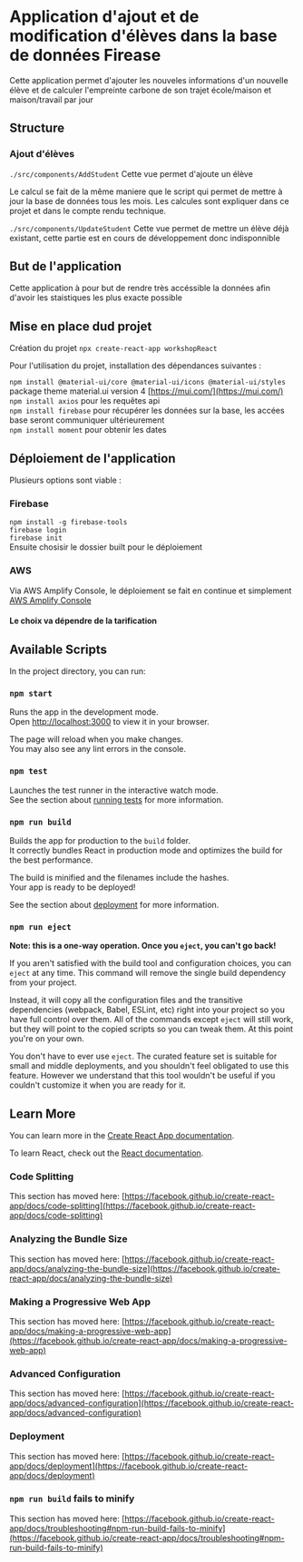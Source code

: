 # Application d'ajout et de modification d'élèves dans la base de données Firease

Cette application permet d'ajouter les nouveles informations d'un nouvelle élève et de calculer l'empreinte carbone de son trajet école/maison et maison/travail par jour

## Structure

### Ajout d'élèves
`./src/components/AddStudent`
Cette vue permet d'ajoute un élève

Le calcul se fait de la même maniere que le script qui permet de mettre à jour la base de données tous les mois. Les calcules sont expliquer dans ce projet et dans le compte rendu technique.

`./src/components/UpdateStudent`
Cette vue permet de mettre un élève déjà existant, cette partie est en cours de développement donc indisponnible

## But de l'application

Cette application à pour but de rendre très accéssible la données afin d'avoir les staistiques les plus exacte possible

## Mise en place dud projet

Création du projet
`npx create-react-app workshopReact`

Pour l'utilisation du projet, installation des dépendances suivantes :

`npm install @material-ui/core @material-ui/icons @material-ui/styles` <br/> package theme material.ui version 4  [https://mui.com/](https://mui.com/) <br/>
`npm install axios` pour les requêtes api <br/>
`npm install firebase` pour récupérer les données sur la base, les accées base seront communiquer ultérieurement <br/>
`npm install moment` pour obtenir les dates <br/>

## Déploiement de l'application

Plusieurs options sont viable :

### Firebase
`npm install -g firebase-tools`
<br/>`firebase login`
<br/> `firebase init` <br/>
Ensuite chosisir le dossier built pour le déploiement

### AWS

Via AWS Amplify Console, le déploiement se fait en continue et simplement [AWS Amplify Console](https://signin.aws.amazon.com/signin?redirect_uri=https%3A%2F%2Fconsole.aws.amazon.com%2Famplify%2Fhome%3Ffromtb%3Dtrue%26hashArgs%3D%2523%26isauthcode%3Dtrue%26state%3DhashArgsFromTB_us-east-1_f5d0daa6621ab0bc&client_id=arn%3Aaws%3Asignin%3A%3A%3Aconsole%2Famplify&forceMobileApp=0&code_challenge=SV8oZ0IV2-9KasgeCzWX4RnGw8XsNVLjdytLG0dSLGA&code_challenge_method=SHA-256)

#### Le choix va dépendre de la tarification

## Available Scripts

In the project directory, you can run:

### `npm start`

Runs the app in the development mode.\
Open [http://localhost:3000](http://localhost:3000) to view it in your browser.

The page will reload when you make changes.\
You may also see any lint errors in the console.

### `npm test`

Launches the test runner in the interactive watch mode.\
See the section about [running tests](https://facebook.github.io/create-react-app/docs/running-tests) for more information.

### `npm run build`

Builds the app for production to the `build` folder.\
It correctly bundles React in production mode and optimizes the build for the best performance.

The build is minified and the filenames include the hashes.\
Your app is ready to be deployed!

See the section about [deployment](https://facebook.github.io/create-react-app/docs/deployment) for more information.

### `npm run eject`

**Note: this is a one-way operation. Once you `eject`, you can't go back!**

If you aren't satisfied with the build tool and configuration choices, you can `eject` at any time. This command will remove the single build dependency from your project.

Instead, it will copy all the configuration files and the transitive dependencies (webpack, Babel, ESLint, etc) right into your project so you have full control over them. All of the commands except `eject` will still work, but they will point to the copied scripts so you can tweak them. At this point you're on your own.

You don't have to ever use `eject`. The curated feature set is suitable for small and middle deployments, and you shouldn't feel obligated to use this feature. However we understand that this tool wouldn't be useful if you couldn't customize it when you are ready for it.

## Learn More

You can learn more in the [Create React App documentation](https://facebook.github.io/create-react-app/docs/getting-started).

To learn React, check out the [React documentation](https://reactjs.org/).

### Code Splitting

This section has moved here: [https://facebook.github.io/create-react-app/docs/code-splitting](https://facebook.github.io/create-react-app/docs/code-splitting)

### Analyzing the Bundle Size

This section has moved here: [https://facebook.github.io/create-react-app/docs/analyzing-the-bundle-size](https://facebook.github.io/create-react-app/docs/analyzing-the-bundle-size)

### Making a Progressive Web App

This section has moved here: [https://facebook.github.io/create-react-app/docs/making-a-progressive-web-app](https://facebook.github.io/create-react-app/docs/making-a-progressive-web-app)

### Advanced Configuration

This section has moved here: [https://facebook.github.io/create-react-app/docs/advanced-configuration](https://facebook.github.io/create-react-app/docs/advanced-configuration)

### Deployment

This section has moved here: [https://facebook.github.io/create-react-app/docs/deployment](https://facebook.github.io/create-react-app/docs/deployment)

### `npm run build` fails to minify

This section has moved here: [https://facebook.github.io/create-react-app/docs/troubleshooting#npm-run-build-fails-to-minify](https://facebook.github.io/create-react-app/docs/troubleshooting#npm-run-build-fails-to-minify)
